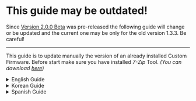 # This guide may be outdated!
Since [Version 2.0.0 Beta](https://github.com/TriForceX/MiyooCFW/releases/tag/2.0.0-beta) was pre-released the following guide will change or be updated and the current one may be only for the old version 1.3.3. Be careful!

---

This guide is to update manually the version of an already installed Custom Firmware. Before start make sure you have installed _7-Zip_ Tool. _(You can download [here](https://www.7-zip.org/download.html))_

<details><summary>English Guide</summary>

---

## 1) First step (Main partition)
1. Download CFW image for Bittboy or Pocket Go [(here)](https://github.com/TriForceX/NewBittboyCFW#setup)
2. Extract the content of the zip file.
3. Right click on the **.img** file and then > 7-Zip > Open Archive.
![image 1](https://i.imgur.com/Z0V3nlk.jpg)
4. Left click on the file **"3.fat"** Then > Open.
![image 2](https://i.imgur.com/XS7mu45.jpg)
5. Select all the files (Except the "roms" folder or any other with a custom configuration. Check carefully as the save files are usually stored in each folder inside "Roms", but in some cases they are saved in some folders of the emulators. In the other hand, new games for DOS may come, so you must check and copy them manually).
![image 3](https://i.imgur.com/mAIGkef.jpg)
6. Copy all the files on the **"main"** partition of the SD.
![image 4](https://i.imgur.com/Zyc2EWR.jpg)
![image 5](https://i.imgur.com/9Xp74zn.jpg)

## 2) Final step (Boot partition)

1. Repeat the same process as above but now with the "boot" partition
2. Left click on the file **"0.fat"** Then > Open.
3. Copy all the files on the **"boot"** partition of the SD.

## 3) Notes
- If the system ask if you want to replace, select **yes for all**.
- Close windows then insert SD on your console.

---

</details>
<details><summary>Korean Guide</summary>

---

이 안내서는 이미 설치된 사용자 정의 펌웨어 버전을 업데이트하기위한 것입니다.

**참고 :** 시작하기 전에 "7-Zip" 유틸리티를 설치해야 합니다. (여기에서 다운로드 할 수 [있습니다](https://www.7-zip.org/download.html))

## 1) 첫 단계 (Main 파티션)
1. Bittboy 또는 Pocket Go 용 CFW 이미지 다운로드 [(바로 여기에)](https://github.com/TriForceX/NewBittboyCFW#setup)
2. .7z 파일을 압축 풀어줍니다.
3. **.img** 파일을 마우스 오른쪽 버튼으로 클릭 한 다음 > 7-Zip > "압축파일 열기"를 클릭합니다.
![image 1](https://i.imgur.com/Z0V3nlk.jpg)
4. **"3.fat"** 파일을 더블클릭 하거나 마우스 오른쪽 버튼을 누른 다음 "열기(O)"를 클릭니다.
![image 2](https://i.imgur.com/XS7mu45.jpg)
5. 모든 파일을 선택하십시오 ("roms"폴더 또는 기타 사용자 정의 구성 제외. 저장 파일은 일반적으로 "Roms"내의 각 폴더에 저장되므로주의하여 확인하십시오. 그러나 경우에 따라 에뮬레이터의 일부 폴더에 저장됩니다. 반면에 DOS 용 새 게임이 출시 될 수 있으므로 직접 검토하고 복사해야합니다).
![image 3](https://i.imgur.com/mAIGkef.jpg)
6. SD의 ** "mainX"** 파티션에있는 모든 파일을 복사하십시오.
![image 4](https://i.imgur.com/Zyc2EWR.jpg)
![image 5](https://i.imgur.com/9Xp74zn.jpg)

## 2) 마지막 단계 (Boot 파티션)

1. 위와 동일한 과정을 반복하지만 지금은 "boot" 파티션으로.
2. ** "0.fat"** 파일을 마우스 왼쪽 버튼으로 클릭 한 다음> 열기를 클릭하십시오.
3. SD의 ** "부트"** 파티션에있는 모든 파일을 복사합니다.

## 3) 노트
- 시스템에서 교체 여부를 묻는 경우 ** 모두 ** 예를 선택하십시오.
- 창을 닫고 콘솔에 SD를 삽입하십시오.

---

</details>
<details><summary>Spanish Guide</summary>

---

Esta guia es para actualizar la version de un Custom Firmware ya instalado.

**Nota:** Antes de empezar asegúrate de tener instalado _7-Zip_. _(Puedes descargarlo [aquí](https://www.7-zip.org/download.html))_

## 1) Paso inicial (Partición Main)
1. Descarga la imagen de CFW para Bittboy o Pocket Go [(here)](https://github.com/TriForceX/NewBittboyCFW#setup)
2. Extrae los contenidos del archivo zip.
3. Haz click izquierdo en el archivo **.img** luego elije Abrir con > 7-Zip.
![image 1](https://i.imgur.com/Z0V3nlk.jpg)
4. Haz click izquierdo en **"3.fat"** y elije > Abrir.
![image 2](https://i.imgur.com/XS7mu45.jpg)
5. Selecciona todos los archivos (Excepto la carpeta "Roms" o cualquier otra con una config. editada. Revisa cuidadosamente ya que eneralmente los archivos de guardado son almacenados en cada carpeta dentro de "Roms", pero en algunos casos se guardan en algunas carpetas de los emuladores. Por otro lado puede que vengan nuevos juegos para DOS, por lo que debes revisar y copiarlos manualmente-).
![image 3](https://i.imgur.com/mAIGkef.jpg)
6. Copia todos los archivos en la particion **"main"** de la tarjeta SD
![image 4](https://i.imgur.com/Zyc2EWR.jpg)
![image 5](https://i.imgur.com/9Xp74zn.jpg)

## 2) Paso final (Partición Boot)

1. Repite el mismo proceso anterior pero ahora con la partición "boot".
2. Haz click izquierdo en **"3.fat"** y elíje > Abrir.
3. Copia todos los archivos en la partición **"boot"** de la tarjeta SD.

## 3) Notas
- Si el sistema te pregunta si deseas reemplazar, elije **si a todo**.
- Cierra las ventanas y pon la tarjeta SD en tu consola.

---

</details>
